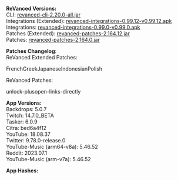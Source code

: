 **ReVanced Versions:**  
CLI: [revanced-cli-2.20.0-all.jar](https://github.com/revanced/revanced-cli/releases/tag/v2.20.0)  
Integrations (Extended): [revanced-integrations-0.99.12-v0.99.12.apk](https://github.com/inotia00/revanced-integrations/releases/tag/v0.99.12)  
Integrations: [revanced-integrations-0.99.0-v0.99.0.apk](https://github.com/revanced/revanced-integrations/releases/tag/v0.99.0)  
Patches (Extended): [revanced-patches-2.164.12.jar](https://github.com/inotia00/revanced-patches/releases/tag/v2.164.12)  
Patches: [revanced-patches-2.164.0.jar](https://github.com/revanced/revanced-patches/releases/tag/v2.164.0)  

**Patches Changelog**:   
ReVanced Extended Patches:  

FrenchGreekJapaneseIndonesianPolish
  
ReVanced Patches:   

unlock-plusopen-links-directly
  
**App Versions:**  
Backdrops: 5.0.7  
Twitch: 14.7.0_BETA  
Tasker: 6.0.9  
Citra: bed6a4f12  
YouTube: 18.08.37  
Twitter: 9.78.0-release.0  
YouTube-Music (arm64-v8a): 5.46.52  
Reddit: 2023.07.1  
YouTube-Music (arm-v7a): 5.46.52  

**App Hashes:**  
  

